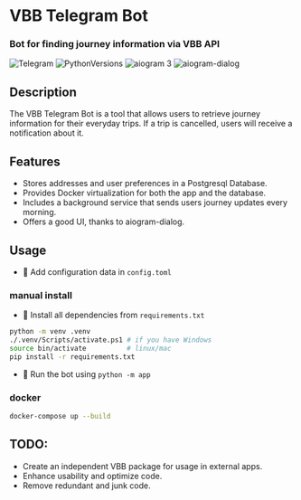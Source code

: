 # VBB Telegram Bot

### Bot for finding journey information via VBB API

![Telegram](https://img.shields.io/badge/Telegram-blue?style=flat&logo=telegram)
![PythonVersions](https://img.shields.io/pypi/pyversions/aiogram)
![aiogram 3](https://img.shields.io/badge/dev--3.x-aiogram-blue)
![aiogram-dialog](https://img.shields.io/badge/beta--2.x-aiogram__dialog-green)

## Description

The VBB Telegram Bot is a tool that allows users to retrieve journey information for their everyday trips. If a trip is
cancelled, users will receive a notification about it.

## Features

* Stores addresses and user preferences in a Postgresql Database.
* Provides Docker virtualization for both the app and the database.
* Includes a background service that sends users journey updates every morning.
* Offers a good UI, thanks to aiogram-dialog.

## Usage

* 🔑 Add configuration data in `config.toml`

### manual install

* 📎 Install all dependencies from `requirements.txt`

```bash
python -m venv .venv
./.venv/Scripts/activate.ps1 # if you have Windows
source bin/activate          # linux/mac
pip install -r requirements.txt
```

* 🚀 Run the bot using `python -m app`

### docker

```bash
docker-compose up --build
```

## TODO:

* Create an independent VBB package for usage in external apps.
* Enhance usability and optimize code.
* Remove redundant and junk code.